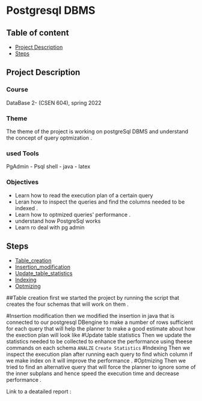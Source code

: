 # Postgresql DBMS

## Table of content
- [Project Description](#project-description)
- [Steps](#steps)



## Project Description

### Course 
DataBase 2- (CSEN 604), spring 2022

### Theme
The theme of the project is working on postgreSql DBMS and understand the concept of query optmization .
### used Tools 
PgAdmin - Psql shell - java - latex

### Objectives
- Learn how to read the execution plan of a certain query
- Leran how to inspect the queries and find the columns needed to be indexed .
- Learn how to optmized queries' performance .
- understand how PostgreSql works
- Learn ro deal with pg admin


## Steps
- [Table_creation](##Table_creation)
- [Insertion_modification](#Insertion_modification)
- [Update_table_statistics](#Update_table_statistics)
- [Indexing](#Indexing)
- [Optmizing](#Optmizing)

##Table creation
first we started the project by running the script that creates the four schemas that will work on them . 

#Insertion modification
then we modified the insertion in java that is connected to our postgresql DBengine to make a number of rows sufficient for each query that will help the planner to make a good estimate about how the exection plan will look like
#Update table statistics 
Then we update the statistics needed to be collected to enhance the performance using theese commands on each schema `ANALZE` `Create Statistics`
#Indexing
Then we inspect the execution plan after running each query to find which column if we make index on it will improve the performance .
#Optmizing
Then we tried to find an alternative query that will force the planner to ignore some of the inner subplans and hence speed the execution time and decrease performance .

Link to a deatailed report :
 
